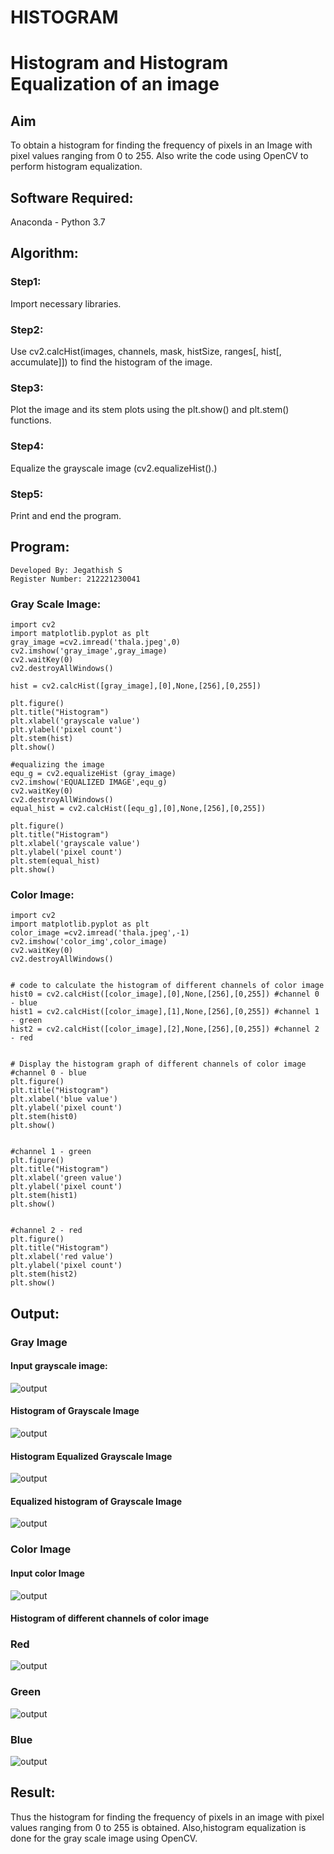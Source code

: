 # HISTOGRAM
# Histogram and Histogram Equalization of an image
## Aim
To obtain a histogram for finding the frequency of pixels in an Image with pixel values ranging from 0 to 255. Also write the code using OpenCV to perform histogram equalization.

## Software Required:
Anaconda - Python 3.7

## Algorithm:
### Step1:
Import necessary libraries.

### Step2:
Use cv2.calcHist(images, channels, mask, histSize, ranges[, hist[, accumulate]]) to find the histogram of the image.


### Step3:
Plot the image and its stem plots using the plt.show() and plt.stem() functions.


### Step4:
Equalize the grayscale image  (cv2.equalizeHist().)


### Step5:
Print and end the program.


## Program:
```
Developed By: Jegathish S
Register Number: 212221230041
```

### Gray Scale Image:
```
import cv2
import matplotlib.pyplot as plt
gray_image =cv2.imread('thala.jpeg',0)
cv2.imshow('gray_image',gray_image)
cv2.waitKey(0)
cv2.destroyAllWindows()

hist = cv2.calcHist([gray_image],[0],None,[256],[0,255])

plt.figure()
plt.title("Histogram")
plt.xlabel('grayscale value')
plt.ylabel('pixel count')
plt.stem(hist)
plt.show()

#equalizing the image
equ_g = cv2.equalizeHist (gray_image)
cv2.imshow('EQUALIZED IMAGE',equ_g)
cv2.waitKey(0)
cv2.destroyAllWindows()
equal_hist = cv2.calcHist([equ_g],[0],None,[256],[0,255])

plt.figure()
plt.title("Histogram")
plt.xlabel('grayscale value')
plt.ylabel('pixel count')
plt.stem(equal_hist)
plt.show()

```
### Color Image:
```
import cv2
import matplotlib.pyplot as plt
color_image =cv2.imread('thala.jpeg',-1)
cv2.imshow('color_img',color_image)
cv2.waitKey(0)
cv2.destroyAllWindows()


# code to calculate the histogram of different channels of color image
hist0 = cv2.calcHist([color_image],[0],None,[256],[0,255]) #channel 0 - blue
hist1 = cv2.calcHist([color_image],[1],None,[256],[0,255]) #channel 1 - green
hist2 = cv2.calcHist([color_image],[2],None,[256],[0,255]) #channel 2 - red


# Display the histogram graph of different channels of color image
#channel 0 - blue
plt.figure()
plt.title("Histogram")
plt.xlabel('blue value')
plt.ylabel('pixel count')
plt.stem(hist0)
plt.show()


#channel 1 - green
plt.figure()
plt.title("Histogram")
plt.xlabel('green value')
plt.ylabel('pixel count')
plt.stem(hist1)
plt.show()


#channel 2 - red
plt.figure()
plt.title("Histogram")
plt.xlabel('red value')
plt.ylabel('pixel count')
plt.stem(hist2)
plt.show()

```
## Output:
### Gray Image
#### Input grayscale image:
![output](thalagry.png)

#### Histogram of Grayscale Image
![output](thalagraph.png)

#### Histogram Equalized Grayscale Image
![output](thalaeq.png)

#### Equalized histogram of Grayscale Image
![output](thalaeqg.png)

### Color Image
#### Input color Image
![output](d.png)

#### Histogram of different channels of color image
### Red
![output](r.png)
### Green
![output](g.png)
### Blue
![output](b.png)


## Result: 
Thus the histogram for finding the frequency of pixels in an image with pixel values ranging from 0 to 255 is obtained. Also,histogram equalization is done for the gray scale image using OpenCV.
